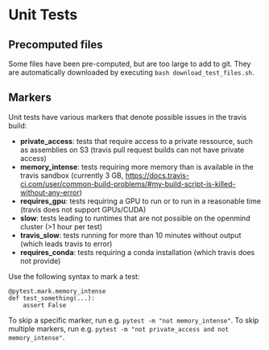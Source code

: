 # Unit Tests
## Precomputed files
Some files have been pre-computed, but are too large to add to git.
They are automatically downloaded by executing `bash download_test_files.sh`.

## Markers
Unit tests have various markers that denote possible issues in the travis build:

* **private_access**: tests that require access to a private ressource, such as assemblies on S3 (travis pull request builds can not have private access)
* **memory_intense**: tests requiring more memory than is available in the travis sandbox (currently 3 GB, https://docs.travis-ci.com/user/common-build-problems/#my-build-script-is-killed-without-any-error)
* **requires_gpu**: tests requiring a GPU to run or to run in a reasonable time (travis does not support GPUs/CUDA)
* **slow**: tests leading to runtimes that are not possible on the openmind cluster (>1 hour per test) 
* **travis_slow**: tests running for more than 10 minutes without output (which leads travis to error)
* **requires_conda**: tests requiring a conda installation (which travis does not provide)

Use the following syntax to mark a test:
```
@pytest.mark.memory_intense
def test_something(...):
    assert False
```

To skip a specific marker, run e.g. `pytest -m "not memory_intense"`.
To skip multiple markers, run e.g. `pytest -m "not private_access and not memory_intense"`.
